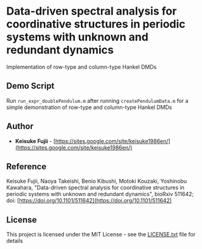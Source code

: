 # Data-driven spectral analysis for coordinative structures in periodic systems with unknown and redundant dynamics
Implementation of row-type and column-type Hankel DMDs 


## Demo Script

 
Run `run_expr_doublePendulum.m` after running `createPendulumData.m` for a simple demonstration of row-type and column-type Hankel DMDs 


## Author

*  **Keisuke Fujii** - [https://sites.google.com/site/keisuke1986en/](https://sites.google.com/site/keisuke1986en/)


## Reference 
Keisuke Fujii, Naoya Takeishi, Benio Kibushi, Motoki Kouzaki, Yoshinobu Kawahara, 
"Data-driven spectral analysis for coordinative structures in periodic systems with unknown and redundant dynamics", 
bioRxiv 511642; doi: [https://doi.org/10.1101/511642](https://doi.org/10.1101/511642)


## License

This project is licensed under the MIT License - see the [LICENSE.txt](LICENSE.txt) file for details
